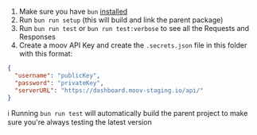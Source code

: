 1. Make sure you have `bun` [installed](https://bun.sh/docs/installation)
2. Run `bun run setup` (this will build and link the parent package) 
3. Run `bun run test` or `bun run test:verbose` to see all the Requests and Responses
4. Create a moov API Key and create the `.secrets.json` file in this folder with this format:
```json
{
  "username": "publicKey",
  "password": "privateKey",
  "serverURL": "https://dashboard.moov-staging.io/api/"
}

```

ℹ️️ Running `bun run test` will automatically build the parent project to make sure you're always testing the latest version 

